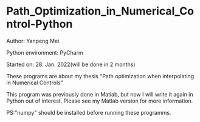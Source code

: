 # Path_Optimization_in_Numerical_Control-Python

Author: Yanpeng Mei

Python environment: PyCharm

Started on: 28. Jan. 2022(will be done in 2 months)

These programs are about my thesis "Path optimization when interpolating in Numerical Controls"

This program was previously done in Matlab, but now I will write it again in Python out of interest. Please see my Matlab version for more information.

PS:"numpy" should be installed before running these programms.
